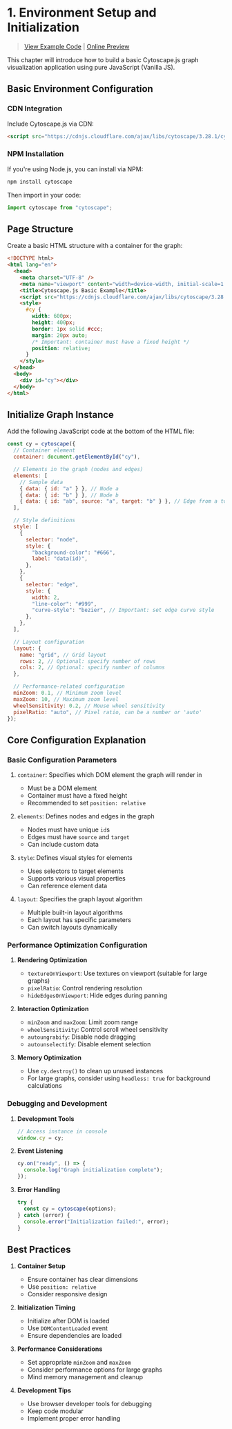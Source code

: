 # 1. Environment Setup and Initialization

> [View Example Code](../examples/1-environment-setup-and-initialization/index.html) | [Online Preview](https://raw.githack.com/SonghaiFan/learning_cytospace/main/cytoscape_learning_code/1-environment-setup-and-initialization/index.html)

This chapter will introduce how to build a basic Cytoscape.js graph visualization application using pure JavaScript (Vanilla JS).

## Basic Environment Configuration

### CDN Integration

Include Cytoscape.js via CDN:

```html
<script src="https://cdnjs.cloudflare.com/ajax/libs/cytoscape/3.28.1/cytoscape.min.js"></script>
```

### NPM Installation

If you're using Node.js, you can install via NPM:

```bash
npm install cytoscape
```

Then import in your code:

```javascript
import cytoscape from "cytoscape";
```

## Page Structure

Create a basic HTML structure with a container for the graph:

```html
<!DOCTYPE html>
<html lang="en">
  <head>
    <meta charset="UTF-8" />
    <meta name="viewport" content="width=device-width, initial-scale=1.0" />
    <title>Cytoscape.js Basic Example</title>
    <script src="https://cdnjs.cloudflare.com/ajax/libs/cytoscape/3.28.1/cytoscape.min.js"></script>
    <style>
      #cy {
        width: 600px;
        height: 400px;
        border: 1px solid #ccc;
        margin: 20px auto;
        /* Important: container must have a fixed height */
        position: relative;
      }
    </style>
  </head>
  <body>
    <div id="cy"></div>
  </body>
</html>
```

## Initialize Graph Instance

Add the following JavaScript code at the bottom of the HTML file:

```javascript
const cy = cytoscape({
  // Container element
  container: document.getElementById("cy"),

  // Elements in the graph (nodes and edges)
  elements: [
    // Sample data
    { data: { id: "a" } }, // Node a
    { data: { id: "b" } }, // Node b
    { data: { id: "ab", source: "a", target: "b" } }, // Edge from a to b
  ],

  // Style definitions
  style: [
    {
      selector: "node",
      style: {
        "background-color": "#666",
        label: "data(id)",
      },
    },
    {
      selector: "edge",
      style: {
        width: 2,
        "line-color": "#999",
        "curve-style": "bezier", // Important: set edge curve style
      },
    },
  ],

  // Layout configuration
  layout: {
    name: "grid", // Grid layout
    rows: 2, // Optional: specify number of rows
    cols: 2, // Optional: specify number of columns
  },

  // Performance-related configuration
  minZoom: 0.1, // Minimum zoom level
  maxZoom: 10, // Maximum zoom level
  wheelSensitivity: 0.2, // Mouse wheel sensitivity
  pixelRatio: "auto", // Pixel ratio, can be a number or 'auto'
});
```

## Core Configuration Explanation

### Basic Configuration Parameters

1. `container`: Specifies which DOM element the graph will render in

   - Must be a DOM element
   - Container must have a fixed height
   - Recommended to set `position: relative`

2. `elements`: Defines nodes and edges in the graph

   - Nodes must have unique `id`s
   - Edges must have `source` and `target`
   - Can include custom data

3. `style`: Defines visual styles for elements

   - Uses selectors to target elements
   - Supports various visual properties
   - Can reference element data

4. `layout`: Specifies the graph layout algorithm
   - Multiple built-in layout algorithms
   - Each layout has specific parameters
   - Can switch layouts dynamically

### Performance Optimization Configuration

1. **Rendering Optimization**

   - `textureOnViewport`: Use textures on viewport (suitable for large graphs)
   - `pixelRatio`: Control rendering resolution
   - `hideEdgesOnViewport`: Hide edges during panning

2. **Interaction Optimization**

   - `minZoom` and `maxZoom`: Limit zoom range
   - `wheelSensitivity`: Control scroll wheel sensitivity
   - `autoungrabify`: Disable node dragging
   - `autounselectify`: Disable element selection

3. **Memory Optimization**
   - Use `cy.destroy()` to clean up unused instances
   - For large graphs, consider using `headless: true` for background calculations

### Debugging and Development

1. **Development Tools**

   ```javascript
   // Access instance in console
   window.cy = cy;
   ```

2. **Event Listening**

   ```javascript
   cy.on("ready", () => {
     console.log("Graph initialization complete");
   });
   ```

3. **Error Handling**
   ```javascript
   try {
     const cy = cytoscape(options);
   } catch (error) {
     console.error("Initialization failed:", error);
   }
   ```

## Best Practices

1. **Container Setup**

   - Ensure container has clear dimensions
   - Use `position: relative`
   - Consider responsive design

2. **Initialization Timing**

   - Initialize after DOM is loaded
   - Use `DOMContentLoaded` event
   - Ensure dependencies are loaded

3. **Performance Considerations**

   - Set appropriate `minZoom` and `maxZoom`
   - Consider performance options for large graphs
   - Mind memory management and cleanup

4. **Development Tips**
   - Use browser developer tools for debugging
   - Keep code modular
   - Implement proper error handling
